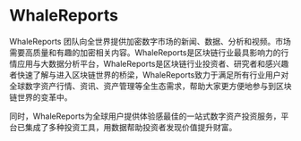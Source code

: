 # WhaleReports

WhaleReports 团队向全世界提供加密数字市场的新闻、数据、分析和视频。市场需要高质量和有趣的加密相关内容。WhaleReports是区块链行业最具影响力的行情应用与大数据分析平台，WhaleReports是区块链行业投资者、研究者和感兴趣者快速了解与进入区块链世界的桥梁，WhaleReports致力于满足所有行业用户对全球数字资产行情、资讯、资产管理等全生态需求，帮助大家更方便地参与到区块链世界的变革中。

同时，WhaleReports为全球用户提供体验感最佳的一站式数字资产投资服务，平台已集成了多种投资工具，用数据帮助投资者发现价值提升财富。
